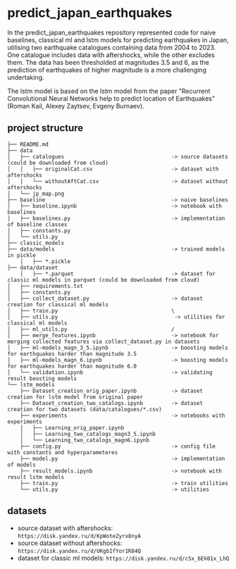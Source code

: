 # predict_japan_earthquakes

In the predict_japan_earthquakes repository represented code for naive baselines, classical ml and lstm models for predicting earthquakes in Japan, utilising two earthquake catalogues containing data from 2004 to 2023. One catalogue includes data with aftershocks, while the other excludes them. The data has been thresholded at magnitudes 3.5 and 6, as the prediction of earthquakes of higher magnitude is a more challenging undertaking.

The lstm model is based on the lstm model from the paper "Recurrent Convolutional Neural Networks help to predict location of Earthquakes" (Roman Kail, Alexey Zaytsev, Evgeny Burnaev).

## project structure

    ├── README.md
    ├── data
    │   ├── catalogues                                  -> source datasets (could be downloaded from cloud)
    │   │   ├── originalCat.csv                         -> dataset with aftershocks
    │   │   └── withoutAftCat.csv                       -> dataset without aftershocks
    │   └── jp_map.png
    ├── baseline                                        -> naive baselines
    │   ├── baseline.ipynb                              -> notebook with baselines
    │   ├── baselines.py                                -> implementation of baseline classes
    │   ├── constants.py
    │   └── utils.py
    ├── classic_models
    ├── data/models                                     -> trained models in pickle
        │   ├── *.pickle
    ├── data/dataset
        │   ├── *.parquet                               -> dataset for classic ml models in parquet (could be downloaded from cloud)
    │   ├── requirements.txt
    │   ├── constants.py
    │   ├── collect_dataset.py                          -> dataset creation for classical ml models
    │   ├── train.py                                    \
    │   ├── utils.py                                     -> utilities for classical ml models
    │   ├── ml_utils.py                                 /
    │   ├── merge_features.ipynb                        -> notebook for merging collected features via collect_dataset.py in datasets
    │   ├── ml-models_magn_3_5.ipynb                    -> boosting models for earthquakes harder than magnitude 3.5
    │   ├── ml-models_magn_6.ipynb                      -> boosting models for earthquakes harder than magnitude 6.0
    │   └── validation.ipynb                            -> validating result boosting models
    └── lstm_models
        ├── Dataset_creation_orig_paper.ipynb           -> dataset creation for lstm model from original paper
        ├── Dataset_creation_two_catalogs.ipynb         -> dataset creation for two datasets (data/catalogues/*.csv)
        ├── experiments                                 -> notebooks with experiments
        │   ├── Learning_orig_paper.ipynb
        │   ├── Learning_two_catalogs_magn3_5.ipynb
        │   └── Learning_two_catalogs_magn6.ipynb
        ├── config.py                                   -> config file with constants and hyperparameteres
        ├── model.py                                    -> implementation of models
        ├── result_models.ipynb                         -> notebook with result lstm models
        ├── train.py                                    -> train utilities
        └── utils.py                                    -> utilities

## datasets

- source dataset with aftershocks: `https://disk.yandex.ru/d/KpWoteZyrx8nyA`
- source dataset without aftershocks: `https://disk.yandex.ru/d/UKgbIfYor1R84Q`
- dataset for classic ml models: `https://disk.yandex.ru/d/cSx_6Ek01x_LhQ`
